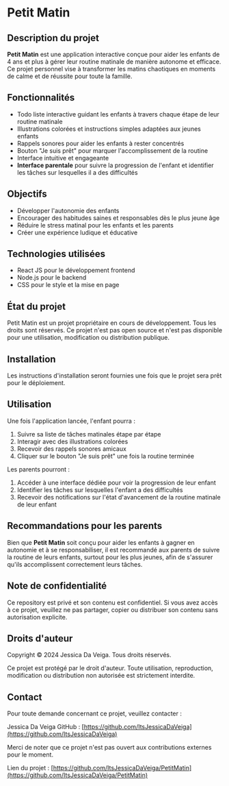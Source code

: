 # Petit Matin

## Description du projet

**Petit Matin** est une application interactive conçue pour aider les enfants de 4 ans et plus à gérer leur routine matinale de manière autonome et efficace. Ce projet personnel vise à transformer les matins chaotiques en moments de calme et de réussite pour toute la famille.

## Fonctionnalités

- Todo liste interactive guidant les enfants à travers chaque étape de leur routine matinale
- Illustrations colorées et instructions simples adaptées aux jeunes enfants
- Rappels sonores pour aider les enfants à rester concentrés
- Bouton "Je suis prêt" pour marquer l'accomplissement de la routine
- Interface intuitive et engageante
- **Interface parentale** pour suivre la progression de l'enfant et identifier les tâches sur lesquelles il a des difficultés


## Objectifs

- Développer l'autonomie des enfants
- Encourager des habitudes saines et responsables dès le plus jeune âge
- Réduire le stress matinal pour les enfants et les parents
- Créer une expérience ludique et éducative

## Technologies utilisées

- React JS pour le développement frontend
- Node.js pour le backend
- CSS pour le style et la mise en page

## État du projet
 
Petit Matin est un projet propriétaire en cours de développement. Tous les droits sont réservés. Ce projet n'est pas open source et n'est pas disponible pour une utilisation, modification ou distribution publique.

## Installation

Les instructions d'installation seront fournies une fois que le projet sera prêt pour le déploiement.

## Utilisation

Une fois l'application lancée, l'enfant pourra :
1. Suivre sa liste de tâches matinales étape par étape
2. Interagir avec des illustrations colorées
3. Recevoir des rappels sonores amicaux
4. Cliquer sur le bouton "Je suis prêt" une fois la routine terminée

Les parents pourront :
1. Accéder à une interface dédiée pour voir la progression de leur enfant
2. Identifier les tâches sur lesquelles l'enfant a des difficultés
3. Recevoir des notifications sur l'état d'avancement de la routine matinale de leur enfant

## Recommandations pour les parents

Bien que **Petit Matin** soit conçu pour aider les enfants à gagner en autonomie et à se responsabiliser, il est recommandé aux parents de suivre la routine de leurs enfants, surtout pour les plus jeunes, afin de s'assurer qu'ils accomplissent correctement leurs tâches.

## Note de confidentialité

Ce repository est privé et son contenu est confidentiel. Si vous avez accès à ce projet, veuillez ne pas partager, copier ou distribuer son contenu sans autorisation explicite.

## Droits d'auteur

Copyright © 2024 Jessica Da Veiga. Tous droits réservés.

Ce projet est protégé par le droit d'auteur. Toute utilisation, reproduction, modification ou distribution non autorisée est strictement interdite.

## Contact

Pour toute demande concernant ce projet, veuillez contacter :

Jessica Da Veiga
GitHub : [https://github.com/ItsJessicaDaVeiga](https://github.com/ItsJessicaDaVeiga)

Merci de noter que ce projet n'est pas ouvert aux contributions externes pour le moment.

Lien du projet : [https://github.com/ItsJessicaDaVeiga/PetitMatin](https://github.com/ItsJessicaDaVeiga/PetitMatin)
